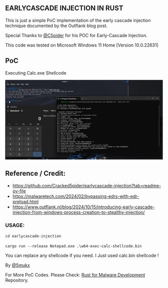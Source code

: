 ## EARLYCASCADE INJECTION IN RUST

This is just a simple PoC implementation of the early cascade injection technique documented by the Outflank blog post.

Special Thanks to [@C5pider](https://x.com/C5pider) for his POC for Early-Cascade Injection.

This code was tested on Microsoft Windows 11 Home [Version	10.0.22631]

## PoC 

Executing Calc.exe Shellcode

![PoC](image.png)

## Reference / Credit:

* https://github.com/Cracked5pider/earlycascade-injection?tab=readme-ov-file
* https://malwaretech.com/2024/02/bypassing-edrs-with-edr-preload.html
* https://www.outflank.nl/blog/2024/10/15/introducing-early-cascade-injection-from-windows-process-creation-to-stealthy-injection/


### USAGE: 

```
cd earlycascade-injection

cargo run --release Notepad.exe .\w64-exec-calc-shellcode.bin
```

You can replace any shellcode if you need. I Just used calc.bin shellcode !

By [@5mukx](https://x.com/5mukx)

For More PoC Codes. Please Check: [Rust for Malware Development](https://github.com/Whitecat18/Rust-for-Malware-Development/) Repository. 
